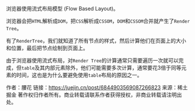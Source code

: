 浏览器使用流式布局模型 (Flow Based Layout)。

浏览器会把`HTML`解析成`DOM`，把`CSS`解析成`CSSOM`，`DOM`和`CSSOM`合并就产生了`Render Tree`。

有了`RenderTree`，我们就知道了所有节点的样式，然后计算他们在页面上的大小和位置，最后把节点绘制到页面上。

由于浏览器使用流式布局，对`Render Tree`的计算通常只需要遍历一次就可以完成，但`table`及其内部元素除外，他们可能需要多次计算，通常要花3倍于同等元素的时间，这也是为什么要避免使用`table`布局的原因之一。


作者：腰花
链接：https://juejin.cn/post/6844903569087266823
来源：稀土掘金
著作权归作者所有。商业转载请联系作者获得授权，非商业转载请注明出处。